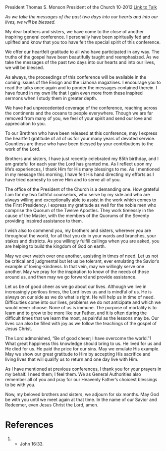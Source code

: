 President Thomas S. Monson
President of the Church
10-2012
[Link to Talk](https://www.churchofjesuschrist.org/study/general-conference/2012/10/god-be-with-you-till-we-meet-again?lang=eng)

_As we take the messages of the past two days into our hearts and into our lives, we will be blessed._

My dear brothers and sisters, we have come to the close of another inspiring general conference. I personally have been spiritually fed and uplifted and know that you too have felt the special spirit of this conference.

We offer our heartfelt gratitude to all who have participated in any way. The truths of the gospel have been beautifully taught and reemphasized. As we take the messages of the past two days into our hearts and into our lives, we will be blessed.

As always, the proceedings of this conference will be available in the coming issues of the Ensign and the Liahona magazines. I encourage you to read the talks once again and to ponder the messages contained therein. I have found in my own life that I gain even more from these inspired sermons when I study them in greater depth.

We have had unprecedented coverage of the conference, reaching across the continents and the oceans to people everywhere. Though we are far removed from many of you, we feel of your spirit and send our love and appreciation to you.

To our Brethren who have been released at this conference, may I express the heartfelt gratitude of all of us for your many years of devoted service. Countless are those who have been blessed by your contributions to the work of the Lord.

Brothers and sisters, I have just recently celebrated my 85th birthday, and I am grateful for each year the Lord has granted me. As I reflect upon my life’s experiences, I thank Him for His many blessings to me. As I mentioned in my message this morning, I have felt His hand directing my efforts as I have tried earnestly to serve Him and to serve all of you.

The office of the President of the Church is a demanding one. How grateful I am for my two faithful counselors, who serve by my side and who are always willing and exceptionally able to assist in the work which comes to the First Presidency. I express my gratitude as well for the noble men who comprise the Quorum of the Twelve Apostles. They work tirelessly in the cause of the Master, with the members of the Quorums of the Seventy providing inspired assistance to them.

I wish also to commend you, my brothers and sisters, wherever you are throughout the world, for all that you do in your wards and branches, your stakes and districts. As you willingly fulfill callings when you are asked, you are helping to build the kingdom of God on earth.

May we ever watch over one another, assisting in times of need. Let us not be critical and judgmental but let us be tolerant, ever emulating the Savior’s example of loving-kindness. In that vein, may we willingly serve one another. May we pray for the inspiration to know of the needs of those around us, and then may we go forward and provide assistance.

Let us be of good cheer as we go about our lives. Although we live in increasingly perilous times, the Lord loves us and is mindful of us. He is always on our side as we do what is right. He will help us in time of need. Difficulties come into our lives, problems we do not anticipate and which we would never choose. None of us is immune. The purpose of mortality is to learn and to grow to be more like our Father, and it is often during the difficult times that we learn the most, as painful as the lessons may be. Our lives can also be filled with joy as we follow the teachings of the gospel of Jesus Christ.

The Lord admonished, “Be of good cheer; I have overcome the world.”1 What great happiness this knowledge should bring to us. He lived for us and He died for us. He paid the price for our sins. May we emulate His example. May we show our great gratitude to Him by accepting His sacrifice and living lives that will qualify us to return and one day live with Him.

As I have mentioned at previous conferences, I thank you for your prayers in my behalf. I need them; I feel them. We as General Authorities also remember all of you and pray for our Heavenly Father’s choicest blessings to be with you.

Now, my beloved brothers and sisters, we adjourn for six months. May God be with you until we meet again at that time. In the name of our Savior and Redeemer, even Jesus Christ the Lord, amen.

# References
1. - John 16:33.